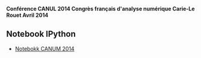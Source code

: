 **Conférence CANUL 2014 Congrès français d'analyse numérique Carie-Le Rouet Avril 2014**

Notebook IPython
-------------

* [Notebokk CANUM 2014](http://nbviewer.ipython.org/github/mbuffat/CANUM2014/blob/master/CANUM2014.ipynb)

